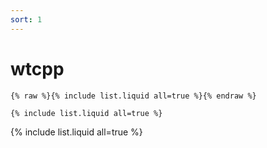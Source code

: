 ```yaml
---
sort: 1
---
```


# wtcpp

```
{% raw %}{% include list.liquid all=true %}{% endraw %}

{% include list.liquid all=true %}
```

{% include list.liquid all=true %}
